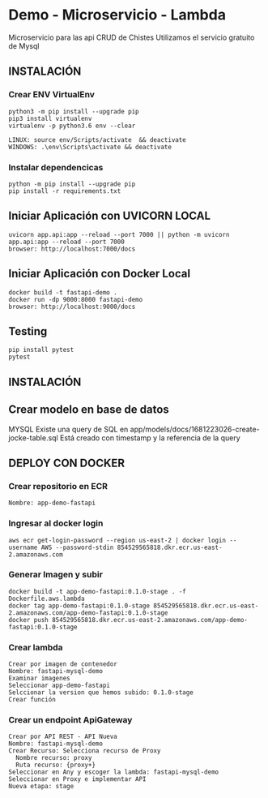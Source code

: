 # Demo - Microservicio - Lambda

Microservicio para las api CRUD de Chistes
Utilizamos el servicio gratuito de Mysql

## INSTALACIÓN

### Crear ENV VirtualEnv
```
python3 -m pip install --upgrade pip
pip3 install virtualenv
virtualenv -p python3.6 env --clear

LINUX: source env/Scripts/activate  && deactivate
WINDOWS: .\env\Scripts\activate && deactivate
```
### Instalar dependencicas
```
python -m pip install --upgrade pip
pip install -r requirements.txt
```

## Iniciar Aplicación con UVICORN LOCAL
```
uvicorn app.api:app --reload --port 7000 || python -m uvicorn app.api:app --reload --port 7000
browser: http://localhost:7000/docs
```

## Iniciar Aplicación con Docker Local
```
docker build -t fastapi-demo .
docker run -dp 9000:8000 fastapi-demo
browser: http://localhost:9000/docs
```

## Testing
```
pip install pytest
pytest
```

## INSTALACIÓN
## Crear modelo en base de datos
MYSQL
Existe una query de SQL en app/models/docs/1681223026-create-jocke-table.sql
Está creado con timestamp y la referencia de la query

## DEPLOY CON DOCKER
### Crear repositorio en ECR
```
Nombre: app-demo-fastapi
```

### Ingresar al docker login
```
aws ecr get-login-password --region us-east-2 | docker login --username AWS --password-stdin 854529565818.dkr.ecr.us-east-2.amazonaws.com
```

### Generar Imagen y subir
```
docker build -t app-demo-fastapi:0.1.0-stage . -f Dockerfile.aws.lambda
docker tag app-demo-fastapi:0.1.0-stage 854529565818.dkr.ecr.us-east-2.amazonaws.com/app-demo-fastapi:0.1.0-stage
docker push 854529565818.dkr.ecr.us-east-2.amazonaws.com/app-demo-fastapi:0.1.0-stage
```
### Crear lambda 
```
Crear por imagen de contenedor
Nombre: fastapi-mysql-demo
Examinar imagenes
Seleccionar app-demo-fastapi
Selccionar la version que hemos subido: 0.1.0-stage
Crear función
```

### Crear un endpoint ApiGateway
```
Crear por API REST - API Nueva
Nombre: fastapi-mysql-demo
Crear Recurso: Selecciona recurso de Proxy
  Nombre recurso: proxy
  Ruta recurso: {proxy+}
Seleccionar en Any y escoger la lambda: fastapi-mysql-demo
Seleccionar en Proxy e implementar API
Nueva etapa: stage
```
